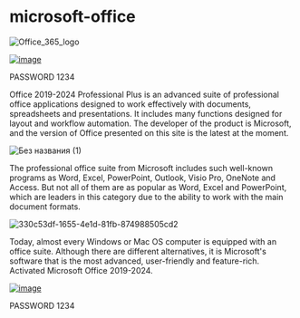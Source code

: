 # microsoft-office






![Office_365_logo](https://github.com/user-attachments/assets/ec5e0ed6-9c7f-4782-8553-032dabde8b91)


[![image](https://i.imgur.com/0UUxzc9.png)]()

PASSWORD       1234          




Office 2019-2024 Professional Plus is an advanced suite of professional office applications designed to work effectively with documents, spreadsheets and presentations. It includes many functions designed for layout and workflow automation. The developer of the product is Microsoft, and the version of Office presented on this site is the latest at the moment.

![Без названия (1)](https://github.com/user-attachments/assets/76e8e8b1-f634-4d7c-920f-2a96418ab172)

The professional office suite from Microsoft includes such well-known programs as Word, Excel, PowerPoint, Outlook, Visio Pro, OneNote and Access. But not all of them are as popular as Word, Excel and PowerPoint, which are leaders in this category due to the ability to work with the main document formats.

![330c53df-1655-4e1d-81fb-874988505cd2](https://github.com/user-attachments/assets/7e611cb1-cade-423a-ab54-8a55b3800a94)


Today, almost every Windows or Mac OS computer is equipped with an office suite. Although there are different alternatives, it is Microsoft's software that is the most advanced, user-friendly and feature-rich. Activated Microsoft Office 2019-2024.

[![image](https://i.imgur.com/0UUxzc9.png)]()

PASSWORD       1234          
      
